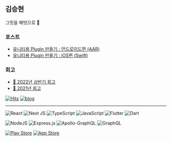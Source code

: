 ## 김승현

그릿을 해빗으로 🚀 


### 포스트
- [유니티용 Plugin 만들기 : 안드로이드편 (AAR)](https://heyask.github.io/develop/2020-05-06-Unity-plugin-Android-AAR/)
- [유니티용 Plugin 만들기 : iOS편 (Swift)](https://heyask.github.io/develop/2020-05-06-Unity-plugin-iOS-swift/) 


### 회고

- [💭 2022년 상반기 회고](https://heyask.github.io/)
- [💭 2021년 회고](https://heyask.github.io/)


[![Hits](https://hits.seeyoufarm.com/api/count/incr/badge.svg?url=https%3A%2F%2Fgithub.com%2Fheyask&count_bg=%2379C83D&title_bg=%23555555&icon=&icon_color=%23E7E7E7&title=hits&edge_flat=false)](https://hits.seeyoufarm.com)
[![blog](https://img.shields.io/badge/%E2%9C%8D%EF%B8%8F-https://heyask.github.io-lightgrey)](https://heyask.github.io)

---

![React](https://img.shields.io/badge/react-%2320232a.svg?style=for-the-badge&logo=react&logoColor=%2361DAFB)
![Next JS](https://img.shields.io/badge/Next-black?style=for-the-badge&logo=next.js&logoColor=white)
![TypeScript](https://img.shields.io/badge/typescript-%23007ACC.svg?style=for-the-badge&logo=typescript&logoColor=white)
![JavaScript](https://img.shields.io/badge/javascript-%23323330.svg?style=for-the-badge&logo=javascript&logoColor=%23F7DF1E)
![Flutter](https://img.shields.io/badge/Flutter-%2302569B.svg?style=for-the-badge&logo=Flutter&logoColor=white)
![Dart](https://img.shields.io/badge/dart-%230175C2.svg?style=for-the-badge&logo=dart&logoColor=white)

![NodeJS](https://img.shields.io/badge/node.js-6DA55F?style=for-the-badge&logo=node.js&logoColor=white)
![Express.js](https://img.shields.io/badge/express.js-%23404d59.svg?style=for-the-badge&logo=express&logoColor=%2361DAFB)
![Apollo-GraphQL](https://img.shields.io/badge/-ApolloGraphQL-311C87?style=for-the-badge&logo=apollo-graphql)
![GraphQL](https://img.shields.io/badge/-GraphQL-E10098?style=for-the-badge&logo=graphql&logoColor=white)

[![Play Store](https://img.shields.io/badge/Google_Play-414141?style=for-the-badge&logo=google-play&logoColor=white)](https://play.google.com/store/apps/dev?id=7524065216442055591)
[![App Store](https://img.shields.io/badge/App_Store-0D96F6?style=for-the-badge&logo=app-store&logoColor=white)](https://apps.apple.com/us/developer/seunghyun-kim/id1111882279)


[//]: # (![My github stats]&#40;https://github-readme-stats.vercel.app/api?username=heyask&#41;)
